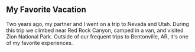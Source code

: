 ## My Favorite Vacation

Two years ago, my partner and I went on a trip to Nevada and Utah. During this trip we climbed near Red Rock Canyon, camped in a van, and visited Zion National Park. Outside of our frequent trips to Bentonville, AR, it's one of my favorite experiences.
